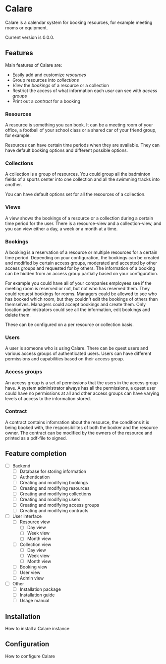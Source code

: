 # Calare

Calare is a calendar system for booking resources, for example meeting rooms or equipment.

Current version is 0.0.0.

## Features

Main features of Calare are:
- Easily add and customize _resources_
- Group resources into _collections_
- _View_ the _bookings_ of a resource or a collection
- Restrict the access of what information each _user_ can see with _access groups_
- Print out a _contract_ for a booking

### Resources

A resource is something you can book. It can be a meeting room of your office,
a football of your school class or a shared car of your friend group, for example.

Resources can have certain time periods when they are available.
They can have default booking options and different possible options.

### Collections

A collection is a group of resources. You could group all the badminton fields
of a sports center into one collection and all the swimming tracks into another.

You can have default options set for all the resources of a collection.

### Views

A view shows the bookings of a resource or a collection during a certain time period
for the user. There is a resource-view and a collection-view,
and you can view either a day, a week or a month at a time.

### Bookings

A booking is a reservation of a resource or multiple resources for a certain time period.
Depending on your configuration, the bookings can be created and modified by certain
access groups, moderated and accepted by other access groups and requested for by others.
The information of a booking can be hidden from an access group partially based on your configuration.

For example you could have all of your companies employees see if the meeting room is
reserved or not, but not who has reserved them. They could request bookings for rooms.
Managers could be allowed to see who has booked which room, but they couldn't edit
the bookings of others than themselves. Managers could accept bookings and create them.
Only location administrators could see all the information, edit bookings and delete them.

These can be configured on a per resource or collection basis.

### Users

A user is someone who is using Calare. There can be quest users and various access groups
of authenticated users. Users can have different permissions and capabilities based on
their access group.

### Access groups

An access group is a set of permissions that the users in the access group have.
A system administrator always has all the permissions, a quest user could have no permissions at all
and other access groups can have varying levels of access to the information stored.

### Contract

A contract contains infomration about the resource, the conditions it is being booked with,
the responsibilites of both the booker and the resource owner. The contract can be modified
by the owners of the resource and printed as a pdf-file to signed.

## Feature completion

- [ ] Backend
    - [ ] Database for storing information
    - [ ] Authentication
    - [ ] Creating and modifying bookings
    - [ ] Creating and modifying resources
    - [ ] Creating and modifying collections
    - [ ] Creating and modifying users
    - [ ] Creating and modifying access groups
    - [ ] Creating and modifying contracts
- [ ] User interface
    - [ ] Resource view
        - [ ] Day view
        - [ ] Week view
        - [ ] Month view
    - [ ] Collection view
        - [ ] Day view
        - [ ] Week view
        - [ ] Month view
    - [ ] Booking view
    - [ ] User view
    - [ ] Admin view
- [ ] Other
    - [ ] Installation package
    - [ ] Installation guide
    - [ ] Usage manual

## Installation

How to install a Calare instance

## Configuration

How to configure Calare


